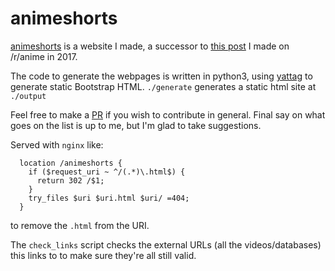 # animeshorts

[animeshorts](http://animeshorts.pythonanywhere.com/) is a website I made, a successor to [this post](https://redd.it/5nsjw5) I made on /r/anime in 2017.

The code to generate the webpages is written in python3, using [yattag](http://www.yattag.org/) to generate static Bootstrap HTML. `./generate` generates a static html site at `./output`

Feel free to make a [PR](https://github.com/purarue/animeshorts/pulls) if you wish to contribute in general. Final say on what goes on the list is up to me, but I'm glad to take suggestions.

Served with `nginx` like:

```
  location /animeshorts {
    if ($request_uri ~ ^/(.*)\.html$) {
      return 302 /$1;
    }
    try_files $uri $uri.html $uri/ =404;
  }
```

to remove the `.html` from the URI.

The `check_links` script checks the external URLs (all the videos/databases) this links to to make sure they're all still valid.
